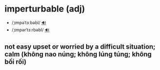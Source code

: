 # imperturbable (adj)

- /ˌɪmpəˈtɜːbəbl/ [🔊](https://www.oxfordlearnersdictionaries.com/media/english/uk_pron/i/imp/imper/imperturbable__gb_1.mp3)
- /ˌɪmpərˈtɜːrbəbl/ [🔊](https://www.oxfordlearnersdictionaries.com/media/english/us_pron/i/imp/imper/imperturbable__us_1.mp3)

## not easy upset or worried by a difficult situation; calm (không nao núng; không lúng túng; không bối rối)